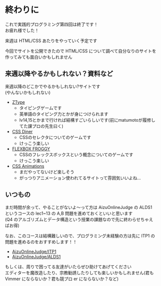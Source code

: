# 終わりに

これで実践的プログラミング第四回は終了です！  
お疲れ様でした！

来週は HTML/CSS あたりをやっていく予定です

今回でサイトを公開できたので HTML/CSS について調べて自分なりのサイトを作ってみても面白いかもしれません

## 来週以降やるかもしれない？資料など

来週以降のどこかでやるかもしれない?サイトです  
(やんないかもしれない)

- [ZType](https://zty.pe)
  - タイピングゲームです
  - 英単語のタイピング力とかが身につけられます
  - lv14,15とかまで行ければ結構すごいらしいです(前にmatumotoが履修してた課プロの先生曰く)
- [CSS Diner](https://flukeout.github.io/)
  - CSSのセレクタについてのゲームです
  - けっこう楽しい
- [FLEXBOX FROGGY](https://flexboxfroggy.com/#ja)
  - CSSのフレックスボックスという概念についてのゲームです
  - けっこう楽しい
- [CSS Animations](https://css-animations.io/)
  - まだやってないけど楽しそう
  - がっつりアニメーション使われてるサイトって雰囲気いいよね...

## いつもの

まだ時間が余って、やることがないよ〜って方は AizuOnlineJudge の ALDS1 というコースの lec1~13 の A,B 問題を進めておくといいと思います  
(Q4 のアルゴリズムとデータ構造という授業の課題なので先に終わらせちゃえばお得)

なお、このコースは結構難しいので、プログラミング未経験の方は先に ITP1 の問題を進めるのをおすすめします！！

- [AizuOnlineJudge/ITP1](https://onlinejudge.u-aizu.ac.jp/courses/lesson/2/ITP1/1)
- [AizuOnlineJudge/ALDS1](https://onlinejudge.u-aizu.ac.jp/courses/lesson/1/ALDS1/1)

もしくは、周りで困ってる友達がいたらぜひ助けてあげてください  
エディターを魔改造したり、宗教勧誘したりしても楽しいかもしれません(君も Vimmer にならないか？君も競プロ er にならないか？など)
